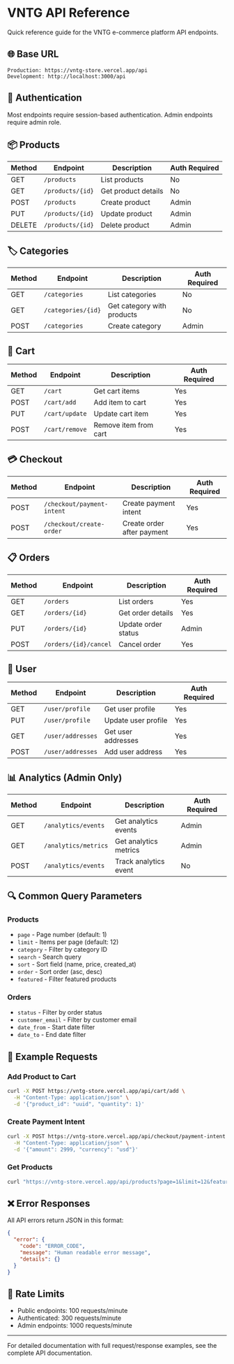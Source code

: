 # VNTG API Reference

Quick reference guide for the VNTG e-commerce platform API endpoints.

## 🌐 Base URL

```
Production: https://vntg-store.vercel.app/api
Development: http://localhost:3000/api
```

## 🔐 Authentication

Most endpoints require session-based authentication. Admin endpoints require admin role.

## 📦 Products

| Method | Endpoint | Description | Auth Required |
|--------|----------|-------------|---------------|
| GET | `/products` | List products | No |
| GET | `/products/{id}` | Get product details | No |
| POST | `/products` | Create product | Admin |
| PUT | `/products/{id}` | Update product | Admin |
| DELETE | `/products/{id}` | Delete product | Admin |

## 🏷️ Categories

| Method | Endpoint | Description | Auth Required |
|--------|----------|-------------|---------------|
| GET | `/categories` | List categories | No |
| GET | `/categories/{id}` | Get category with products | No |
| POST | `/categories` | Create category | Admin |

## 🛒 Cart

| Method | Endpoint | Description | Auth Required |
|--------|----------|-------------|---------------|
| GET | `/cart` | Get cart items | Yes |
| POST | `/cart/add` | Add item to cart | Yes |
| PUT | `/cart/update` | Update cart item | Yes |
| POST | `/cart/remove` | Remove item from cart | Yes |

## 💳 Checkout

| Method | Endpoint | Description | Auth Required |
|--------|----------|-------------|---------------|
| POST | `/checkout/payment-intent` | Create payment intent | Yes |
| POST | `/checkout/create-order` | Create order after payment | Yes |

## 📋 Orders

| Method | Endpoint | Description | Auth Required |
|--------|----------|-------------|---------------|
| GET | `/orders` | List orders | Yes |
| GET | `/orders/{id}` | Get order details | Yes |
| PUT | `/orders/{id}` | Update order status | Admin |
| POST | `/orders/{id}/cancel` | Cancel order | Yes |

## 👤 User

| Method | Endpoint | Description | Auth Required |
|--------|----------|-------------|---------------|
| GET | `/user/profile` | Get user profile | Yes |
| PUT | `/user/profile` | Update user profile | Yes |
| GET | `/user/addresses` | Get user addresses | Yes |
| POST | `/user/addresses` | Add user address | Yes |

## 📊 Analytics (Admin Only)

| Method | Endpoint | Description | Auth Required |
|--------|----------|-------------|---------------|
| GET | `/analytics/events` | Get analytics events | Admin |
| GET | `/analytics/metrics` | Get analytics metrics | Admin |
| POST | `/analytics/events` | Track analytics event | No |

## 🔍 Common Query Parameters

### Products
- `page` - Page number (default: 1)
- `limit` - Items per page (default: 12)
- `category` - Filter by category ID
- `search` - Search query
- `sort` - Sort field (name, price, created_at)
- `order` - Sort order (asc, desc)
- `featured` - Filter featured products

### Orders
- `status` - Filter by order status
- `customer_email` - Filter by customer email
- `date_from` - Start date filter
- `date_to` - End date filter

## 📝 Example Requests

### Add Product to Cart
```bash
curl -X POST https://vntg-store.vercel.app/api/cart/add \
  -H "Content-Type: application/json" \
  -d '{"product_id": "uuid", "quantity": 1}'
```

### Create Payment Intent
```bash
curl -X POST https://vntg-store.vercel.app/api/checkout/payment-intent \
  -H "Content-Type: application/json" \
  -d '{"amount": 2999, "currency": "usd"}'
```

### Get Products
```bash
curl "https://vntg-store.vercel.app/api/products?page=1&limit=12&featured=true"
```

## ❌ Error Responses

All API errors return JSON in this format:
```json
{
  "error": {
    "code": "ERROR_CODE",
    "message": "Human readable error message",
    "details": {}
  }
}
```

## 🔄 Rate Limits

- Public endpoints: 100 requests/minute
- Authenticated: 300 requests/minute  
- Admin endpoints: 1000 requests/minute

---

For detailed documentation with full request/response examples, see the complete API documentation.